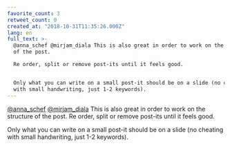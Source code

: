 ```yaml
---
favorite_count: 3
retweet_count: 0
created_at: "2018-10-31T11:35:26.000Z"
lang: en
full_text: >-
  @anna_schef @mirjam_diala This is also great in order to work on the structure
  of the post.

  Re order, split or remove post-its until it feels good.


  Only what you can write on a small post-it should be on a slide (no cheating
  with small handwriting, just 1-2 keywords).
---
```


[@anna_schef](https://twitter.com/anna_schef)
[@mirjam_diala](https://twitter.com/mirjam_diala) This is also great in order to
work on the structure of the post. Re order, split or remove post-its until it
feels good.

Only what you can write on a small post-it should be on a slide (no cheating
with small handwriting, just 1-2 keywords).
